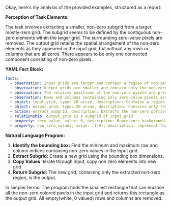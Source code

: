 Okay, here's my analysis of the provided examples, structured as a report:

**Perception of Task Elements:**

The task involves extracting a smaller, non-zero subgrid from a larger, mostly-zero grid. The subgrid seems to be defined by the contiguous non-zero elements within the larger grid.  The surrounding zero-value pixels are removed. The output grid retains the spatial arrangement of the non-zero elements as they appeared in the input grid, but without any rows or columns that are all zeros. There appears to be only one connected component consisting of non-zero pixels.

**YAML Fact Block:**


```yaml
facts:
  - observation: Input grids are larger and contain a region of non-zero pixels surrounded by zero-value pixels.
  - observation: Output grids are smaller and contain only the non-zero pixels from the input.
  - observation: The relative positions of the non-zero pixels are preserved in the output.
  - observation: Rows and columns containing only zero-value pixels are removed.
  - object: input_grid, type: 2D array, description: Contains a region of non-zero pixels.
  - object: output_grid, type: 2D array, description: Contains only the non-zero pixels from the input_grid, preserving relative positions.
  - action: extract_subgrid, description: Extracts the non-zero portion of the input_grid.
  - relationship: output_grid is a subgrid of input_grid.
  - property: zero_value, value: 0, description: Represents background or empty cells.
  - property: non_zero_values, value: [1-9], description: represent the colored object of interest

```


**Natural Language Program:**

1.  **Identify the bounding box:** Find the minimum and maximum row and column indices containing non-zero values in the input grid.
2.  **Extract Subgrid:** Create a new grid using the bounding box dimensions.
3. **Copy Values** Iterate through input, copy non zero elements into new grid
4.  **Return Subgrid:** The new grid, containing only the extracted non-zero region, is the output.

In simpler terms:  The program finds the smallest rectangle that can enclose all the non-zero colored pixels in the input grid and returns this rectangle as the output grid. All empty(white, 0 valued) rows and columns are removed.
